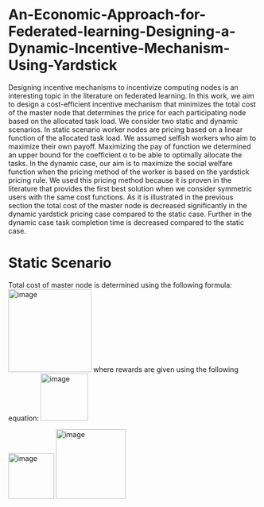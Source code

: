 # An-Economic-Approach-for-Federated-learning-Designing-a-Dynamic-Incentive-Mechanism-Using-Yardstick 
Designing incentive mechanisms to incentivize computing nodes is an interesting topic in the literature on federated learning. In this work, we aim to design a cost-efficient incentive mechanism that minimizes the total cost of the master node that determines the price for each participating node based on the allocated task load. We consider two static and dynamic scenarios. In static scenario worker nodes are pricing based on a linear function of the allocated task load. We assumed selfish workers who aim to maximize their own payoff. Maximizing the pay of function we determined an upper bound for the coefficient α to be able to optimally allocate the tasks. In the dynamic case, our aim is to maximize the social welfare function when the pricing method of the worker is based on the yardstick pricing rule. We used this pricing method because it is proven in the literature that provides the first best solution when we consider symmetric users with the same cost functions. As it is illustrated in the previous section the total cost of the master node is decreased significantly in the dynamic yardstick pricing case compared to the static case. Further in the dynamic case task completion time is decreased compared to the static case.
# Static Scenario
Total cost of master node is determined using the following formula:
<img width="167" alt="image" src="https://user-images.githubusercontent.com/87864575/175113566-0db50372-4b47-4f8c-86d4-51cdec8102c7.png">
where rewards are given using the following equation:
<img width="95" alt="image" src="https://user-images.githubusercontent.com/87864575/175113981-e3fb2129-9255-41d3-823f-93f424ba7a5e.png">



<img width="92" alt="image" src="https://user-images.githubusercontent.com/87864575/175113385-54ebb7aa-c9df-4d7d-a556-b54a478c4058.png">
<img width="140" alt="image" src="https://user-images.githubusercontent.com/87864575/175113448-4e4f8862-3a82-40a6-8ded-93bd840ba1ef.png">


